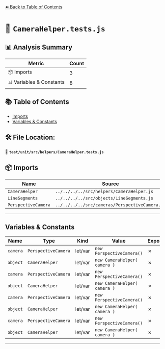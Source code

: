 [⬅️ Back to Table of Contents](../../../../index.md)

# 📄 `CameraHelper.tests.js`

## 📊 Analysis Summary

| Metric | Count |
|--------|-------|
| 📦 Imports | 3 |
| 📊 Variables & Constants | 8 |

## 📚 Table of Contents

- [Imports](#imports)
- [Variables & Constants](#variables-constants)

## 🛠️ File Location:
📂 **`test/unit/src/helpers/CameraHelper.tests.js`**

## 📦 Imports

| Name | Source |
|------|--------|
| `CameraHelper` | `../../../../src/helpers/CameraHelper.js` |
| `LineSegments` | `../../../../src/objects/LineSegments.js` |
| `PerspectiveCamera` | `../../../../src/cameras/PerspectiveCamera.js` |


---

## Variables & Constants

| Name | Type | Kind | Value | Exported |
|------|------|------|-------|----------|
| `camera` | `PerspectiveCamera` | let/var | `new PerspectiveCamera()` | ✗ |
| `object` | `CameraHelper` | let/var | `new CameraHelper( camera )` | ✗ |
| `camera` | `PerspectiveCamera` | let/var | `new PerspectiveCamera()` | ✗ |
| `object` | `CameraHelper` | let/var | `new CameraHelper( camera )` | ✗ |
| `camera` | `PerspectiveCamera` | let/var | `new PerspectiveCamera()` | ✗ |
| `object` | `CameraHelper` | let/var | `new CameraHelper( camera )` | ✗ |
| `camera` | `PerspectiveCamera` | let/var | `new PerspectiveCamera()` | ✗ |
| `object` | `CameraHelper` | let/var | `new CameraHelper( camera )` | ✗ |


---